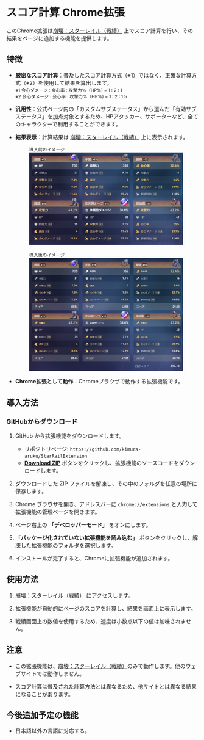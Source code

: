 # スコア計算 Chrome拡張

このChrome拡張は[崩壊：スターレイル（戦績）](https://act.hoyolab.com/app/community-game-records-sea/rpg/index.html) 上でスコア計算を行い、その結果をページに追加する機能を提供します。

## 特徴

- **厳密なスコア計算**：普及したスコア計算方式（※1）ではなく、正確な計算方式（※2）を使用して結果を算出します。  
<small>※1 会心ダメージ : 会心率 : 攻撃力%（HP%) = 1 : 2 : 1 </small>  
<small>※2 会心ダメージ : 会心率 : 攻撃力%（HP%) = 1 : 2 : 1.5</small>  

- **汎用性**：公式ページ内の「カスタムサブステータス」から選んだ「有効サブステータス」を加点対象とするため、HPアタッカー、サポーターなど、全てのキャラクターで利用することができます。

- **結果表示**：計算結果は [崩壊：スターレイル（戦績）](https://act.hoyolab.com/app/community-game-records-sea/rpg/index.html) 上に表示されます。
<div style="margin-left:20px;">
   <figure>
      <figcaption><small>導入前のイメージ</small></figcaption>
      <img src="Images/before.png" alt="拡張導入前のイメージ">
   </figure>
   <figure>
      <figcaption><small>導入後のイメージ</small></figcaption>
      <img src="Images/after.png" alt="拡張導入後のイメージ">
   </figure>
</div>

- **Chrome拡張として動作**：Chromeブラウザで動作する拡張機能です。

## 導入方法

### GitHubからダウンロード

1. GitHub から拡張機能をダウンロードします。
   - リポジトリページ: `https://github.com/kimura-aruku/StarRailExtension`
   - **[Download ZIP](https://github.com/kimura-aruku/StarRailExtension/archive/main.zip)** ボタンをクリックし、拡張機能のソースコードをダウンロードします。

2. ダウンロードした ZIP ファイルを解凍し、その中のフォルダを任意の場所に保存します。

3. Chrome ブラウザを開き、アドレスバーに `chrome://extensions` と入力して拡張機能の管理ページを開きます。

4. ページ右上の **「デベロッパーモード」** をオンにします。

5. **「パッケージ化されていない拡張機能を読み込む」** ボタンをクリックし、解凍した拡張機能のフォルダを選択します。

6. インストールが完了すると、Chromeに拡張機能が追加されます。

## 使用方法

1. [崩壊：スターレイル（戦績）](https://act.hoyolab.com/app/community-game-records-sea/rpg/index.html) にアクセスします。

2. 拡張機能が自動的にページのスコアを計算し、結果を画面上に表示します。

3. 戦績画面上の数値を使用するため、速度は小数点以下の値は加味されません。

## 注意

- この拡張機能は、[崩壊：スターレイル（戦績）](https://act.hoyolab.com/app/community-game-records-sea/rpg/index.html)のみで動作します。他のウェブサイトでは動作しません。

- スコア計算は普及された計算方法とは異なるため、他サイトとは異なる結果になることがあります。

## 今後追加予定の機能

- 日本語以外の言語に対応する。
